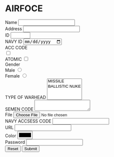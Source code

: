 # AIRFOCE
<form action="results.html" method="GET" enctype="multipart/form-data">
    <div>
      <label for="name">Name</label>
      <input type="text" name="name" id="name" required>
  </div>
  <div>
    <label for="email">Address</label>
    <input type="email" name="email" id="email" required>
  </div>
  <div>
    <label for="age">ID</label>
    <input type="number" name="age" id="age" min="1" max="200" step="5">
  </div>
  <div>
    <label for="date">NAVY ID</label>
    <input type="date" name="date" id="date" min="2019-06-10">
  </div>
  <div>
    ACC CODE
    <div>
      <label for="MISSILE1"></label>
      <input type="checkbox" name="MISSILE" id="banana">
    </div>
    <div>
      <label for="apple">ATOMIC</label>
      <input type="checkbox" name="ATOMIC" id="apple">
    </div>
  </div>
  <div>
    Gender
    <div>
      <label for="male">Male</label>
      <input type="radio" name="gender" id="male" value="male">
    </div>
    <div>
      <label for="female">Female</label>
      <input type="radio" name="gender" id="female" value="female">
    </div>
  </div>
  <div>
    <label for="eyeColor">TYPE OF WARHEAD</label>
    <select name="eyeColor" id="eyeColor" multiple>
      <option value="MISSILE">MISSILE</option>
      <option label="BALLISTIC NUKE" value="Red"></option>
    </select>
  </div>
  <div>
    <label for="bio">SEMEN CODE</label>
    <textarea id="ACC NAME" name="bio"></textarea>
  </div>
  <input type="hidden" name="hidden" value="hi">
  <div>
    <label for="file">File</label>
    <input id="file" type="file" name="file">
  </div>
  <div>
    <label for="phone">NAVY ACCSESS CODE</label>
    <input type="tel" name="NAVY ACCSES CODE" id="phone">
  </div>
  <div>
    <label for="url">URL</label>
    <input type="url" name="url" id="url">
  </div>
  <div>
    <label for="color">Color</label>
    <input type="color" name="color" id="color">
  </div>
  <div>
    <label>
      Password
      <input type="password" name="password" required>
    </label>
  </div>
  <button type="reset">Reset</button>
  <button type="submit">Submit</button>
</form>
